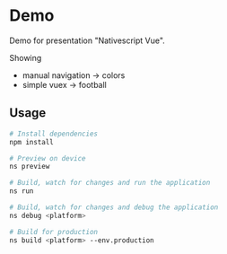 # Demo

Demo for presentation "Nativescript Vue".

Showing 
- manual navigation -> colors
- simple vuex -> football

## Usage

``` bash
# Install dependencies
npm install

# Preview on device
ns preview

# Build, watch for changes and run the application
ns run

# Build, watch for changes and debug the application
ns debug <platform>

# Build for production
ns build <platform> --env.production

```
